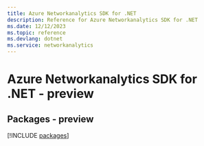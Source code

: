 ```yaml
---
title: Azure Networkanalytics SDK for .NET
description: Reference for Azure Networkanalytics SDK for .NET
ms.date: 12/12/2023
ms.topic: reference
ms.devlang: dotnet
ms.service: networkanalytics
---
```

# Azure Networkanalytics SDK for .NET - preview
## Packages - preview
[!INCLUDE [packages](networkanalytics-index.md)]